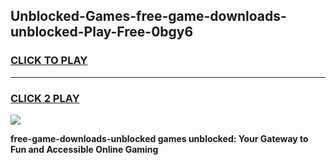 
## Unblocked-Games-free-game-downloads-unblocked-Play-Free-0bgy6
<h3>
<a href="https://premium76.site?title=free-game-downloads-unblocked&ref=18A1">CLICK TO PLAY</a></h3>
<hr>

<h3>
<a href="https://premium76.site?title=free-game-downloads-unblocked&ref=18A1">CLICK 2 PLAY</a>
  
</h3>

<a href="https://premium76.site?title=free-game-downloads-unblocked&ref=18A1"><img src="https://clearcache.store/games.png"></a>


**free-game-downloads-unblocked games unblocked: Your Gateway to Fun and Accessible Online Gaming**
